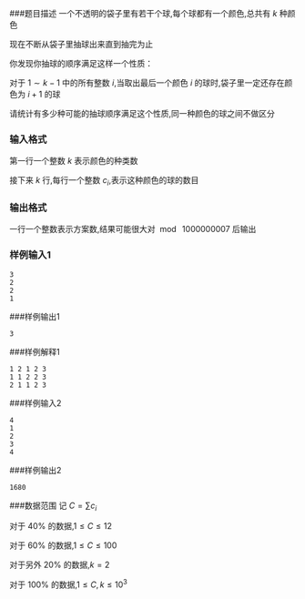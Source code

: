 ###题目描述
一个不透明的袋子里有若干个球,每个球都有一个颜色,总共有 $k$ 种颜色

现在不断从袋子里抽球出来直到抽完为止

你发现你抽球的顺序满足这样一个性质：

对于 $1 \sim k - 1$ 中的所有整数 $i$,当取出最后一个颜色 $i$ 的球时,袋子里一定还存在颜色为 $i + 1$ 的球

请统计有多少种可能的抽球顺序满足这个性质,同一种颜色的球之间不做区分

### 输入格式
第一行一个整数 $k$ 表示颜色的种类数

接下来 $k$ 行,每行一个整数 $c_i$,表示这种颜色的球的数目

### 输出格式
一行一个整数表示方案数,结果可能很大对 $\bmod~1000000007$ 后输出
### 样例输入1
```
3
2
2
1
```
###样例输出1
```
3
```
###样例解释1
```
1 2 1 2 3
1 1 2 2 3
2 1 1 2 3
```
###样例输入2
```
4
1
2
3
4
```
###样例输出2
```
1680
```
###数据范围
记 $\displaystyle C = \sum c_i$

对于 $40\%$ 的数据,$1 \leq C \leq 12$

对于 $60\%$ 的数据,$1 \leq C \leq 100$

对于另外 $20\%$ 的数据,$k = 2$

对于 $100\%$ 的数据,$1 \leq C, k \leq 10 ^ 3$